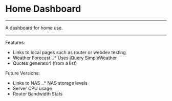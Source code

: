 # Home Dashboard

___

A dashboard for home use.

___

Features:

* Links to local pages such as router or webdev testing
* Weather Forecast
..* Uses jQuery SimpleWeather
* Quotes generator! (from a list)

Future Versions:

* Links to NAS
..* NAS storage levels
* Server CPU usage
* Router Bandwidth Stats